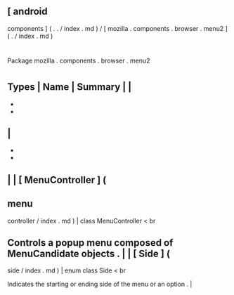 [
android
-
components
]
(
.
.
/
index
.
md
)
/
[
mozilla
.
components
.
browser
.
menu2
]
(
.
/
index
.
md
)
#
#
Package
mozilla
.
components
.
browser
.
menu2
#
#
#
Types
|
Name
|
Summary
|
|
-
-
-
|
-
-
-
|
|
[
MenuController
]
(
-
menu
-
controller
/
index
.
md
)
|
class
MenuController
<
br
>
Controls
a
popup
menu
composed
of
MenuCandidate
objects
.
|
|
[
Side
]
(
-
side
/
index
.
md
)
|
enum
class
Side
<
br
>
Indicates
the
starting
or
ending
side
of
the
menu
or
an
option
.
|
